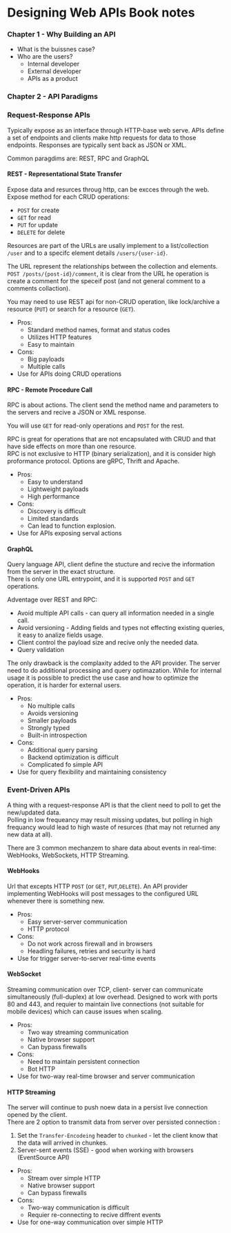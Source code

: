 # Designing Web APIs Book notes

### Chapter 1 - Why Building an API
* What is the buissnes case?
* Who are the users?
  * Internal developer
  * External developer
  * APIs as a product

### Chapter 2 - API Paradigms

### Request-Response APIs
Typically expose as an interface through HTTP-base web serve. APIs define a set of endpoints and clients make http requests for data to those endpoints.
Responses are typically sent back as JSON or XML.

Common paragdims are: REST, RPC and GraphQL

#### REST - Representational State Transfer
Expose data and resurces throug http, can be excces through the web.  
Expose method for each CRUD operations:
* `POST` for create
* `GET` for read
* `PUT` for update
* `DELETE` for delete

Resources are part of the URLs are usally implement to a list/collection `/user` and to a specifc element details `/users/{user-id}`.  

The URL represent the relationships between the collection and elements.  
`POST /posts/{post-id}/comment`, it is clear from the URL he operation is create a comment for the speceif post (and not general comment to a comments collaction).  

You may need to use REST api for non-CRUD operation, like lock/archive a resource (`PUT`) or search for a resource (`GET`).

* Pros:
  * Standard method names, format and status codes
  * Utilizes HTTP features
  * Easy to maintain
* Cons:
  * Big payloads
  * Multiple calls
* Use for APIs doing CRUD operations

#### RPC - Remote Procedure Call
RPC is about actions. The client send the method name and parameters to the servers and recive a JSON or XML response.

You will use `GET` for read-only operations and `POST` for the rest. 

RPC is great for operations that are not encapsulated with CRUD and that have side effects on more than one resource.  
RPC is not exclusive to HTTP (binary serialization), and it is consider high proformance protocol.  Options are gRPC, Thrift and Apache.

* Pros:
  * Easy to understand
  * Lightweight payloads
  * High performance
* Cons:
  * Discovery is difficult
  * Limited standards
  * Can lead to function explosion.
* Use for APIs exposing serval actions

#### GraphQL
Query language API, client define the stucture and recive the information from the server in the exact structure.  
There is only one URL entrypoint, and it is supported `POST` and `GET` operations.

Adventage over REST and RPC:
* Avoid multiple API calls - can query all information needed in a single call.
* Avoid versioning - Adding fields and types not effecting existing queries, it easy to analize fields usage.
* Client control the payload size and recive only the needed data.
* Query validation

The only drawback is the complaxity added to the API provider. The server need to do additional processing and query optimazation. While for internal usage it is possible to predict the use case and how to optimize the operation, it is harder for external users.

* Pros:
  * No multiple calls
  * Avoids versioning
  * Smaller payloads
  * Strongly typed
  * Built-in introspection
* Cons:
  * Additional query parsing 
  * Backend optimization is difficult
  * Complicated fo simple API
* Use for query flexibility and maintaining consistency
  
### Event-Driven APIs
A thing with a request-response API is that the client need to poll to get the new/updated data.  
Polling in low frequeancy may result missing updates, but polling in high frequancy would lead to high waste of resurces (that may not returned any new data at all).

There are 3 common mechanzem to share data about events in real-time: WebHooks, WebSockets, HTTP Streaming.
 
#### WebHooks
Url that excepts HTTP `POST` (or `GET`, `PUT`,`DELETE`). An API provider implementing WebHooks will post messages to the configured URL whenever there is something new.
 
* Pros:
  * Easy server-server communication
  * HTTP protocol
* Cons:
  * Do not work across firewall and in browsers
  * Headling failures, retries and security is hard
* Use for trigger server-to-server real-time events

#### WebSocket
Streaming communication over TCP, client- server can communicate simultaneously (full-duplex) at low overhead. Designed to work with ports 80 and 443, and requier to maintain live connections (not suitable for mobile devices) which can cause issues when scaling.

* Pros:
  * Two way streaming communication
  * Native browser support
  * Can bypass firewalls
* Cons:
  * Need to maintain persistent connection
  * Bot HTTP
* Use for two-way real-time browser and server communication

#### HTTP Streaming
The server will continue to push noew data in a persist live connection opened by the client.  
There are 2 option to transmit data from server over persisted connection :  
1. Set the `Transfer-Encodeing` header to `chunked` - let the client know that the data will arrived in chunkes.
2. Server-sent events (SSE) - good when working with browsers (EventSource API)

* Pros:
  * Stream over simple HTTP
  * Native browser support
  * Can bypass firewalls
* Cons:
  * Two-way communication is difficult
  * Requier re-connecting to recive diffrent events
* Use for one-way communication over simple HTTP

